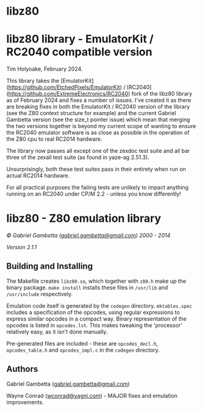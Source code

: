 # libz80
libz80 library - EmulatorKit / RC2040 compatible version
========================================================

Tim Holyoake, February 2024.

This library takes the [EmulatorKit] (https://github.com/EtchedPixels/EmulatorKit) / [RC2040] (https://github.com/ExtremeElectronics/RC2040) fork of the libz80 library as of February 2024 and fixes a number of issues. I've created it as there are 
breaking fixes in both the EmulatorKit / RC2040 version of the library (see the Z80 context structure for example) and the current Gabriel Gambetta 
version (see the size_t pointer issue) which mean that merging the two versions together is beyond my current scope of wanting to ensure the RC2040 
emulator software is as close as possible in the operation of the Z80 cpu to real RC2014 hardware.

The library now passes all except one of the zexdoc test suite and all bar three of the zexall test suite (as found in yaze-ag 2.51.3).

Unsurprisingly, both these test suites pass in their entirety when run on actual RC2014 hardware. 

For all practical purposes the failing tests are unlikely to impact anything running on an RC2040 under CP/M 2.2 - unless you know differently!

libz80 - Z80 emulation library
===============================

*© Gabriel Gambetta (gabriel.gambetta@gmail.com) 2000 - 2014*

*Version 2.1.1*

Building and Installing
-----------------------

The Makefile creates `libz80.so`, which together with `z80.h` make up the binary
package. `make install` installs these files in `/usr/lib` and `/usr/include`
respectively.

Emulation code itself is generated by the `codegen` directory. `mktables.spec`
includes a specification of the opcodes, using regular expressions to express
similar opcodes in a compact way. Binary representation of the opcodes is listed
in `opcodes.lst`. This makes tweaking the 'processor' relatively easy, as it
isn't done manually.

Pre-generated files are included - these are `opcodes_decl.h`, `opcodes_table.h`
and `opcodes_impl.c` in the `codegen` directory.

Authors
-------

Gabriel Gambetta (gabriel.gambetta@gmail.com)

Wayne Conrad (wconrad@yagni.com) - MAJOR fixes and emulation improvements.
